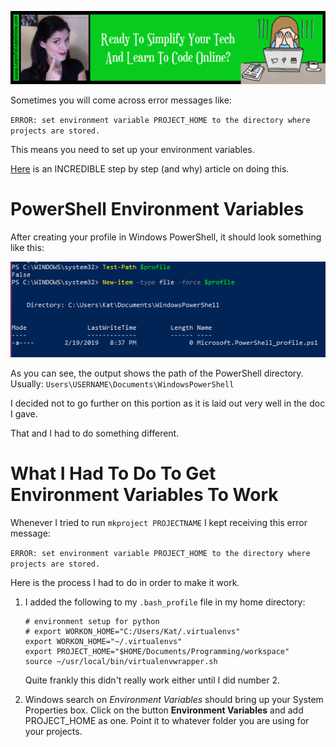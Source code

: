 <a href='https://www.learntocodeonline.com/'>![Learn To Code Online By Clicking Here](../Images/learn-to-code-online.png?raw=true "Learn To Code Online")</a>

Sometimes you will come across error messages like:

`ERROR: set environment variable PROJECT_HOME to the directory where projects are stored.`

This means you need to set up your environment variables.

[Here](http://www.zaxrosenberg.com/python-virtual-environments-on-windows/) is an INCREDIBLE step by step (and why) article on doing this.

# PowerShell Environment Variables

After creating your profile in Windows PowerShell, it should look something like this:

<img src="../Images/PowerShell_Setup_01.png"></img>

As you can see, the output shows the path of the PowerShell directory.
Usually:  `Users\USERNAME\Documents\WindowsPowerShell`

I decided not to go further on this portion as it is laid out very well in the doc I gave.

That and I had to do something different.

# What I Had To Do To Get Environment Variables To Work

Whenever I tried to run `mkproject PROJECTNAME` I kept receiving this error message:

`ERROR: set environment variable PROJECT_HOME to the directory where projects are stored.`

Here is the process I had to do in order to make it work.

1. I added the following to my `.bash_profile` file in my home directory:
   ```
   # environment setup for python
   # export WORKON_HOME="C:/Users/Kat/.virtualenvs"
   export WORKON_HOME="~/.virtualenvs"
   export PROJECT_HOME="$HOME/Documents/Programming/workspace"
   source ~/usr/local/bin/virtualenvwrapper.sh
   ```

   Quite frankly this didn't really work either until I did number 2.

2. Windows search on *Environment Variables* should bring up your System Properties box. Click on the button **Environment Variables** and add PROJECT_HOME as one. Point it to whatever folder you are using for your projects.
